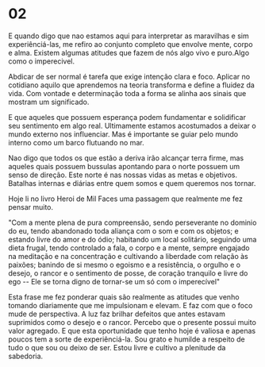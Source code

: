 # 02

E quando digo que nao estamos aqui para interpretar as maravilhas e sim experiênciá-las, 
me refiro ao conjunto completo que envolve mente, corpo e alma.
Existem algumas atitudes que fazem de nós algo vivo e puro.Algo como o imperecivel. 

Abdicar de ser normal é tarefa que exige intenção clara e foco.
Aplicar no cotidiano aquilo que aprendemos na teoria transforma e define a fluidez da vida.
Com vontade e determinação toda a forma se alinha aos sinais que mostram um significado.

E que aqueles que possuem esperança podem fundamentar e solidificar seu sentimento em algo real.
Ultimamente estamos acostumados a deixar o mundo externo nos influenciar. 
Mas é importante se guiar pelo mundo interno como um barco flutuando no mar.

Nao digo que todos os que estão a deriva irão alcançar terra firme, 
mas aqueles quais possuem bussulas apontando para o norte possuem um senso de direção.
Este norte é nas nossas vidas as metas e objetivos. 
Batalhas internas e diárias entre quem somos e quem queremos nos tornar.

Hoje li no livro Heroi de Mil Faces uma passagem que realmente me fez pensar muito.

"Com a mente plena de pura compreensão, sendo perseverante no dominio do eu,
tendo abandonado toda aliança com o som e com os objetos; 
e estando livre do amor e do ódio; habitando um local solitário,
seguindo uma dieta frugal, tendo controlado a fala, o corpo e a mente,
sempre engajado na meditação e na concentração e cultivando a liberdade com relação às paixões;
banindo de si mesmo o egoismo e a resistência, o orgulho e o desejo,
o rancor e o sentimento de posse, de coração tranquilo e livre do ego --
Ele se torna digno de tornar-se um só com o imperecível"

Esta frase me fez ponderar quais são realmente as atitudes que venho tomando diariamente que me impulsionam e elevam.
E faz com que o foco mude de perspectiva. 
A luz faz brilhar defeitos que antes estavam suprimidos como o desejo e o rancor.
Percebo que o presente possui muito valor agregado. 
E que esta oportunidade que tenho hoje é valiosa e apenas poucos tem a sorte de experiênciá-la.
Sou grato e humilde a respeito de tudo o que sou ou deixo de ser. Estou livre e cultivo a plenitude da sabedoria.
